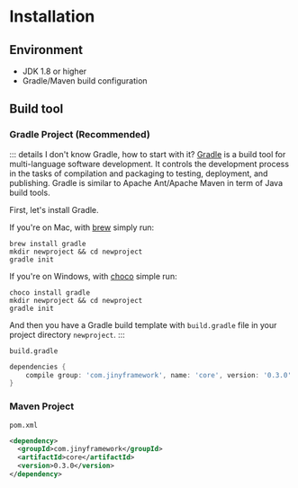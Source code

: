 # Installation

## Environment

- JDK 1.8 or higher
- Gradle/Maven build configuration

## Build tool

### Gradle Project (Recommended)

::: details I don't know Gradle, how to start with it?
[Gradle](https://gradle.org/) is a build tool for multi-language software development. It controls the development process in the tasks of compilation and packaging to testing, deployment, and publishing. Gradle is similar to Apache Ant/Apache Maven in term of Java build tools.

First, let's install Gradle.

If you're on Mac, with [brew](https://brew.sh/) simply run:
```shell script
brew install gradle
mkdir newproject && cd newproject
gradle init
```

If you're on Windows, with [choco](https://chocolatey.org/install) simple run:
```shell script
choco install gradle
mkdir newproject && cd newproject
gradle init
```

And then you have a Gradle build template with `build.gradle` file in your project directory `newproject`.
:::

`build.gradle`

```groovy
dependencies {
    compile group: 'com.jinyframework', name: 'core', version: '0.3.0'
}
```

### Maven Project

`pom.xml`

```xml
<dependency>
  <groupId>com.jinyframework</groupId>
  <artifactId>core</artifactId>
  <version>0.3.0</version>
</dependency>
```
